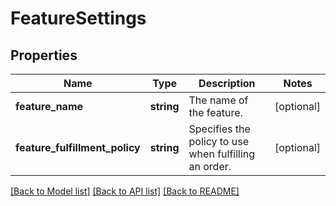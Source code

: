 # FeatureSettings

## Properties
Name | Type | Description | Notes
------------ | ------------- | ------------- | -------------
**feature_name** | **string** | The name of the feature. | [optional] 
**feature_fulfillment_policy** | **string** | Specifies the policy to use when fulfilling an order. | [optional] 

[[Back to Model list]](../README.md#documentation-for-models) [[Back to API list]](../README.md#documentation-for-api-endpoints) [[Back to README]](../README.md)


